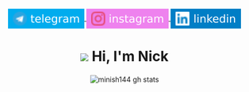 <p align="center">
    <a href="https://telegram.me/minish144" target="blank">
        <img align="center" src="assets/telegram.svg" alt="minish144's telegram"/>
    </a>
    <a href="https://instagram.com/minish144" target="blank">
        <img align="center" src="assets/instagram.svg" alt="minish144's instagram"/>
    </a>
    <a href="https://linkedin.com/in/minish144" target="blank">
        <img align="center" src="assets/linkedin.svg" alt="minish144's linkedin"/>
    </a>
</p>

<h1 align="center"><img src="https://media.giphy.com/media/hvRJCLFzcasrR4ia7z/giphy.gif" width="25px"> Hi, I'm Nick</h1>
<p align="center">
    <img align="center" src="https://github-readme-stats.vercel.app/api?username=minish144&show_icons=true&count_private=true&theme=tokyonight&hide_border=false&bg_color=00000000" alt="minish144 gh stats"/>
</p>
